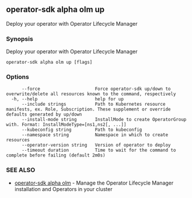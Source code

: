 ## operator-sdk alpha olm up

Deploy your operator with Operator Lifecycle Manager

### Synopsis

Deploy your operator with Operator Lifecycle Manager

```
operator-sdk alpha olm up [flags]
```

### Options

```
      --force                     Force operator-sdk up/down to overwrite/delete all resources known to the command, respectively
  -h, --help                      help for up
      --include strings           Path to Kubernetes resource manifests, ex. Role, Subscription. These supplement or override defaults generated by up/down
      --install-mode string       InstallMode to create OperatorGroup with. Format: InstallModeType=[ns1,ns2[, ...]]
      --kubeconfig string         Path to kubeconfig
      --namespace string          Namespace in which to create resources
      --operator-version string   Version of operator to deploy
      --timeout duration          Time to wait for the command to complete before failing (default 2m0s)
```

### SEE ALSO

* [operator-sdk alpha olm](operator-sdk_alpha_olm.md)	 - Manage the Operator Lifecycle Manager installation and Operators in your cluster

